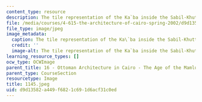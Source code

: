 ```yaml
---
content_type: resource
description: The tile representation of the Ka`ba inside the Sabil-Khuttab.
file: /media/courses/4-615-the-architecture-of-cairo-spring-2002/d9d13582a449f6821c691d6acf31c0ed_1145.jpeg
file_type: image/jpeg
image_metadata:
  caption: The tile representation of the Ka\`ba inside the Sabil-Khuttab.
  credit: ''
  image-alt: The tile representation of the Ka`ba inside the Sabil-Khuttab.
learning_resource_types: []
ocw_type: OCWImage
parent_title: 16 - Ottoman Architecture in Cairo - The Age of the Mamluk Beys
parent_type: CourseSection
resourcetype: Image
title: 1145.jpeg
uid: d9d13582-a449-f682-1c69-1d6acf31c0ed
---
```

